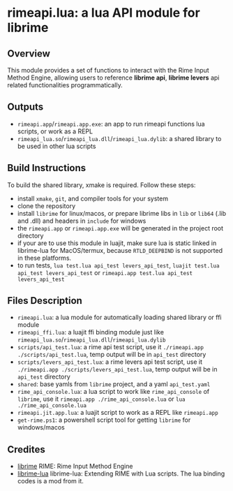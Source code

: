 # rimeapi.lua: a lua API module for librime

## Overview
This module provides a set of functions to interact with the Rime Input Method Engine, allowing users to reference **librime api**, **librime levers** api related functionalities programmatically.

## Outputs

- `rimeapi.app`/`rimeapi.app.exe`: an app to run rimeapi functions lua scripts, or work as a REPL
- `rimeapi_lua.so`/`rimeapi_lua.dll`/`rimeapi_lua.dylib`: a shared library to be used in other lua scripts

## Build Instructions
To build the shared library, xmake is required. Follow these steps:

- install `xmake`, `git`, and compiler tools for your system
- clone the repository
- install `librime` for linux/macos, or prepare librime libs in `lib` or `lib64` (.lib and .dll) and headers in `include` for windows
- the `rimeapi.app` or `rimeapi.app.exe` will be generated in the project root directory
- if your are to use this module in luajit, make sure lua is static linked in librime-lua for MacOS/termux, because `RTLD_DEEPBIND` is not supported in these platforms.
- to run tests, `lua test.lua api_test levers_api_test`, `luajit test.lua api_test levers_api_test` or `rimeapi.app test.lua api_test levers_api_test`

## Files Description

- `rimeapi.lua`: a lua module for automatically loading shared library or ffi module
- `rimeapi_ffi.lua`: a luajit ffi binding module just like `rimeapi_lua.so`/`rimeapi_lua.dll`/`rimeapi_lua.dylib`
- `scripts/api_test.lua`: a rime api test script, use it `./rimeapi.app ./scripts/api_test.lua`, temp output will be in `api_test` directory
- `scripts/levers_api_test.lua`: a rime levers api test script, use it `./rimeapi.app ./scripts/levers_api_test.lua`, temp output will be in `api_test` directory
- `shared`: base yamls from `librime` project, and a yaml `api_test.yaml`
- `rime_api_console.lua`: a lua script to work like `rime_api_console` of `librime`, use it `rimeapi.app ./rime_api_console.lua` or `lua ./rime_api_console.lua`
- `rimeapi.jit.app.lua`: a luajit script to work as a REPL like `rimeapi.app`
- `get-rime.ps1`: a powershell script tool for getting `librime` for windows/macos

## Credites

- [librime](https://github.com/rime/librime) RIME: Rime Input Method Engine
- [librime-lua](https://github.com/hchunhui/librime-lua) librime-lua: Extending RIME with Lua scripts. The lua binding codes is a mod from it.
